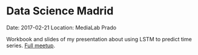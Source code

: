 # Data Science Madrid 

Date: 2017-02-21
Location: MediaLab Prado

Workbook and slides of my presentation about using LSTM to predict time series. [Full meetup](https://www.youtube.com/watch?v=4_iJVnWo0tM&t=17s).